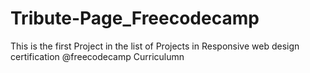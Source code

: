# Tribute-Page_Freecodecamp

This is the first Project in the list of Projects in Responsive web design certification @freecodecamp Curriculumn
